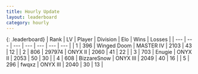 ```yaml
---
title: Hourly Update
layout: leaderboard
category: hourly
---
```


{: .leaderboard}
| Rank | LV | Player | Division | Elo | Wins | Losses |
| --- | --- | --- | --- | --- | --- | --- |
| <span data-change="0">1</span> | 396 | <span title="ID: 744396">Winged Doom</span> | MASTER IV | <span data-change="0">2103</span> | <span data-change="0">43</span> | <span data-change="0">12</span> |
| <span data-change="2">2</span> | 806 | <span title="ID: 544038">297974</span> | ONYX II | <span data-change="30">2060</span> | <span data-change="5">41</span> | <span data-change="1">22</span> |
| <span data-change="-1">3</span> | 703 | <span title="ID: 623502">Enugie</span> | ONYX II | <span data-change="0">2053</span> | <span data-change="0">50</span> | <span data-change="0">30</span> |
| <span data-change="-1">4</span> | 608 | <span title="ID: 692766">BizzareSnow</span> | ONYX III | <span data-change="5">2049</span> | <span data-change="1">40</span> | <span data-change="0">16</span> |
| <span data-change="6">5</span> | 296 | <span title="ID: 742416">fwqxz</span> | ONYX III | <span data-change="34">2040</span> | <span data-change="4">30</span> | <span data-change="0">13</span> |
